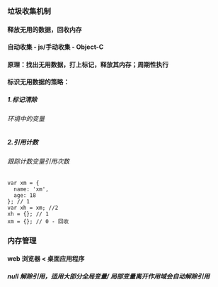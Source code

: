 ### 垃圾收集机制

#### 释放无用的数据，回收内存

#### 自动收集 - js/手动收集 - Object-C

#### 原理：找出无用数据，打上标记，释放其内存；周期性执行

#### 标识无用数据的策略：

##### 1.标记清除

###### 环境中的变量

##### 2.引用计数

###### 跟踪计数变量引用次数

```
var xm = {
  name: 'xm',
  age: 18
}; // 1
var xh = xm; //2
xh = {}; // 1
xm = {}; // 0 - 回收
```

### 内存管理

#### web 浏览器 < 桌面应用程序

##### null 解除引用，适用大部分全局变量/ 局部变量离开作用域会自动解除引用
